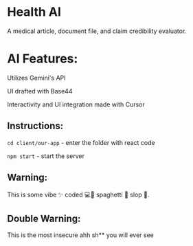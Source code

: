 # Health AI

A medical article, document file, and claim credibility evaluator.

# AI Features:

Utilizes Gemini's API

UI drafted with Base44

Interactivity and UI integration made with Cursor

## Instructions:

`cd client/our-app` - enter the folder with react code

`npm start` - start the server

## Warning: 
This is some vibe ✨ coded 💻🤖 spaghetti 🍝 slop 🐷.

## Double Warning:

This is the most insecure ahh sh** you will ever see
